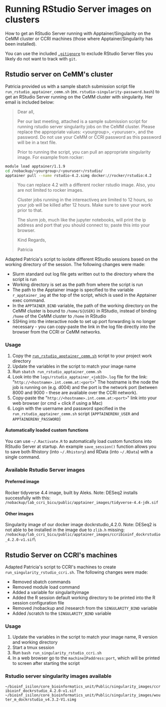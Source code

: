 # Running RStudio Server images on clusters

How to get an RStudio Server running with Apptainer/Singularity on the CeMM cluster or CCRI machines (those where Apptainer/Singularity
 has been installed).

You can use the included [`.gitignore`](.gitignore) to exclude RStudio Server files you likely do not want to track with `git`.

## Rstudio server on CeMM's cluster

Patricia provided us with a sample sbatch submission script file `run_rstudio_apptainer_cemm.sh`
 (ex. `rstudio-singularity-password.bash`) to get an RStudio Server running on the
  CeMM cluster with singularity. Her email is included below:

> Dear all,
>
>Per our last meeting, attached is a sample submission script for running rstudio
 server singularity jobs on the CeMM cluster.  Please replace the appropriate
  values: \<yourgroup\>, \<youruser\>, and the password.  Do not use your CeMM or
   CCRI password as this password will be in a text file.
>
>Prior to running the script, you can pull an appropriate singularity image. For
 example from rocker:

```bash
module load apptainer/1.1.9
cd /nobackup/<yourgroup>/<youruser>/rstudio/
apptainer pull --name rstudio-4.2.simg docker://rocker/rstudio:4.2
 ```
>
>You can replace 4.2 with a different rocker rstudio image.  Also, you are not limited
 to rocker images.
>
>Cluster jobs running in the intereactiveq are limited to 12 hours, so your job
 will be killed after 12 hours.  Make sure to save your work prior to that.  
>
>The slurm job, much like the jupyter notebooks, will print the ip address and port
 that you should connect to; paste this into your browser.
>
>Kind Regards,
>
>Patricia

Adapted Patricia's script to isolate different RStudio sessions based on the working
 directory of the session. The following changes were made:

- Slurm standard out log file gets written out to the directory where the script
 is run
- Working directory is set as the path from where the script is run
- The path to the Apptainer image is specified to the variable `r_apptainer_img`
 at the top of the script, which is used in the Apptainer exec command.
- In the `APPTAINER_BIND` variable, the path of the working directory on the CeMM
 cluster is bound to `/home/${USER}` in RStudio, instead of binding `/home` of
 the CeMM cluster to `/home` in RStudio
- SSHing into the interactive node to set up port forwarding is no longer necessary -
  you can copy-paste the link in the log file directly into the browser from the CCRI
  or CeMM networks.

### Usage

1. Copy the [`run_rstudio_apptainer_cemm.sh`](run_rstudio_apptainer_cemm.sh)
  script to your project work directory
2. Update the variables in the script to match your image name
3. Run `sbatch run_rstudio_apptainer_cemm.sh`
4. Look into the `logs/rstudio_apptainer_<jobID>.log` file for the link: "`http://<hostname>.int.cemm.at:<port>`"
  The hostname is the node the job is running on (e.g. d004) and the port is the network port (between 8000 and 9000 - these are available over the CCRI network).
5. Copy-paste the "`http://<hostname>.int.cemm.at:<port>`" link into your web browser (or cmd + click if using a Mac)
6. Login with the username and password specified in the `run_rstudio_apptainer_cemm.sh` script (`APPTAINERENV_USER` and `APPTAINERENV_PASSWORD`)

#### Automatically loaded custom functions

You can use `~/.Ractivate.R` to automatically load custom functions into RStudio Server at startup. An example `save_session()`
 function allows you to save both Rhistory (into `~/.Rhistory`) and RData (into `~/.RData`) with a single command.

### Available Rstudio Server images

#### Preferred image

Rocker tidyverse 4.4 image, built by Aleks. Note: DESeq2 installs successfully with
 this: \
`/nobackup/lab_ccri_bicu/public/apptainer_images/tidyverse-4.4-jdk.sif`

#### Other images

Singularity image of our docker image dockrstudio_4.2.0. Note: DESeq2 is not able
 to be installed in the image due to `zlib.h` missing: \
`/nobackup/lab_ccri_bicu/public/apptainer_images/ccribioinf_dockrstudio_4.2.0-v1.sif`\

## Rstudio Server on CCRI's machines

Adapted Patricia's script to CCRI's machines to create `run_singularity_rstudio_ccri.sh`.
 The following changes were made:

- Removed sbatch commands
- Removed module load command
- Added a variable for singularityimage
- Added the R session default working directory to be printed into the R session configuration file
- Removed /nobackup and /research from the `SINGULARITY_BIND` variable
- Added /scratch to the `SINGULARITY_BIND` variable

### Usage

1. Update the variables in the script to match your image name, R version and working directory
2. Start a tmux session
3. Run `bash run_singularity_rstudio_ccri.sh`
4. In a web browser go to the `machineIPaddress:port`, which will be printed to screen after starting the script

### Rstudio server singularity images available

 `~/bioinf_isilon/core_bioinformatics_unit/Public/singularity_images/ccribioinf_dockrstudio_4.2.0-v1.sif`
  `~/bioinf_isilon/core_bioinformatics_unit/Public/singularity_images/wouter_m_dockrstudio_v4.3.2-V1.simg`
